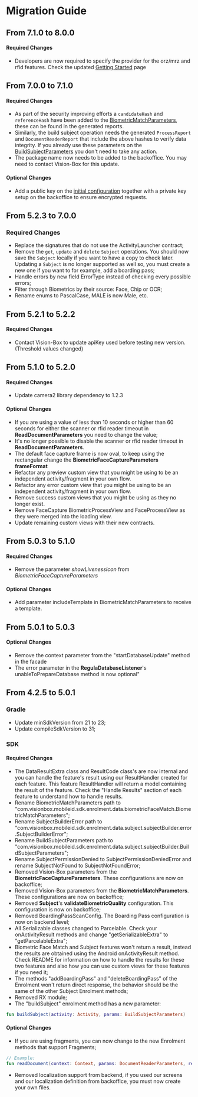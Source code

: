 # Migration Guide

## From 7.1.0 to 8.0.0
#### Required Changes
- Developers are now required to specify the provider for the orz/mrz and rfid features. Check the updated [Getting Started](../index.md) page 

## From 7.0.0 to 7.1.0
#### Required Changes
- As part of the security improving efforts a `candidateHash` and `referenceHash` have been added to the [BiometricMatchParameters](../Features/BiometricMatch/BiometricMatch_Index.md#initiate-match), these can be found in the generated reports.
- Similarly, the build subject operation needs the generated `ProcessReport` and `DocumentReaderReport` that include the above hashes to verify data integrity. If you already use these parameters on the [BuildSubjectParameters](../Features/SubjectManagement/SubjectManagement_Index.md#subject-operations) you don't need to take any action.
- The package name now needs to be added to the backoffice. You may need to contact Vision-Box for this update.

#### Optional Changes
- Add a public key on the [initial configuration](../index.md#apiconfig) together with a private key setup on the backoffice to ensure encrypted requests.

## From 5.2.3 to 7.0.0
### Required Changes
- Replace the signatures that do not use the ActivityLauncher contract;
- Remove the `get`, `update` and `delete` `Subject` operations. You should now save the `Subject` locally if you want to have a copy to check later. Updating a `Subject` is no longer supported as well so, you must create a new one if you want to for example, add a boarding pass;
- Handle errors by new field ErrorType instead of checking every possible errors;
- Filter through Biometrics by their source: Face, Chip or OCR;
- Rename enums to PascalCase, MALE is now Male, etc.

## From 5.2.1 to 5.2.2
#### Required Changes
- Contact Vision-Box to update apiKey used before testing new version. (Threshold values changed)

## From 5.1.0 to 5.2.0
#### Required Changes
- Update camera2 library dependency to 1.2.3

#### Optional Changes
- If you are using a value of less than 10 seconds or higher than 60 seconds for either the scanner or rfid reader timeout in  **ReadDocumentParameters** you need to change the value;
- It's no longer possible to disable the scanner or rfid reader timeout in  **ReadDocumentParameters**.
- The default face capture frame is now oval, to keep using the rectangular change the **BiometricFaceCaptureParameters frameFormat**
- Refactor any preview custom view that you might be using to be an independent activity/fragment in your own flow.
- Refactor any error custom view that you might be using to be an independent activity/fragment in your own flow.
- Remove success custom views that you might be using as they no longer exist.
- Remove FaceCapture BiometricProcessView and FaceProcessView as they were merged into the loading view.
- Update remaining custom views with their new contracts.

## From 5.0.3 to 5.1.0
#### Required Changes
- Remove the parameter *showLivenessIcon* from *BiometricFaceCaptureParameters*
#### Optional Changes
- Add parameter includeTemplate in BiometricMatchParameters to receive a template.

## From 5.0.1 to 5.0.3
#### Optional Changes
- Remove the context parameter from the "startDatabaseUpdate" method in the facade
- The error parameter in the **RegulaDatabaseListener**'s unableToPrepareDatabase method is now optional"

## From 4.2.5 to 5.0.1
### Gradle
- Update minSdkVersion from 21 to 23;
- Update compileSdkVersion to 31;

### SDK
#### Required Changes
- The DataResultExtra class and ResultCode class's are now internal and you can handle the feature's result using our ResultHandler created for each feature. This feature ResultHandler will return a model containing the result of the feature. Check the "Handle Results" section of each feature to understand how to handle results.
- Rename BiometricMatchParameters path to "com.visionbox.mobileid.sdk.enrolment.data.biometricFaceMatch.BiometricMatchParameters";
- Rename SubjectBuilderError path to "com.visionbox.mobileid.sdk.enrolment.data.subject.subjectBuilder.error.SubjectBuilderError";
- Rename BuildSubjectParameters path to "com.visionbox.mobileid.sdk.enrolment.data.subject.subjectBuilder.BuildSubjectParameters";
- Rename SubjectPermissionDenied to SubjectPermissionDeniedError and rename SubjectNotFound to SubjectNotFoundError;
- Removed Vision-Box parameters from the **BiometricFaceCaptureParameters**. These configurations are now on backoffice;
- Removed Vision-Box parameters from the **BiometricMatchParameters**. These configurations are now on backoffice;
- Removed **Subject**'s **validateBiometricQuality** configuration. This configuration is now on backoffice;
- Removed BoardingPassScanConfig. The Boarding Pass configuration is now on backend level;
- All Serializable classes changed to Parcelable. Check your onActivityResult methods and change "getSerializableExtra" to "getParcelableExtra";
- Biometric Face Match and Subject features won't return a result, instead the results are obtained using the Android onActivityResult method. Check README for information on how to handle the results for these two features and also how you can use custom views for these features if you need it;
- The methods "addBoardingPass" and "deleteBoardingPass" of the Enrolment won't return direct response, the behavior should be the same of the other Subject Enrolment methods;
- Removed RX module;
- The "buildSubject" enrolment method has a new parameter:
```kotlin
fun buildSubject(activity: Activity, params: BuildSubjectParameters)
```
#### Optional Changes
- If you are using fragments, you can now change to the new Enrolment methods that support Fragments;
```kotlin
// Example:
fun readDocument(context: Context, params: DocumentReaderParameters, resultLauncher: ActivityResultLauncher<Intent>)
```
- Removed localization support from backend, if you used our screens and our localization definition from backoffice, you must now create your own files.
